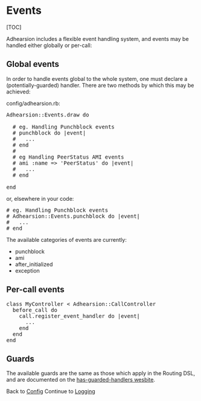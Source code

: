 # Events

[TOC]

Adhearsion includes a flexible event handling system, and events may be handled either globally or per-call:

## Global events

In order to handle events global to the whole system, one must declare a (potentially-guarded) handler. There are two methods by which this may be achieved:

config/adhearsion.rb:

<pre class="brush: ruby;">
Adhearsion::Events.draw do

  # eg. Handling Punchblock events
  # punchblock do |event|
  #   ...
  # end
  #
  # eg Handling PeerStatus AMI events
  # ami :name => 'PeerStatus' do |event|
  #   ...
  # end

end
</pre>

or, elsewhere in your code:

<pre class="brush: ruby;">
# eg. Handling Punchblock events
# Adhearsion::Events.punchblock do |event|
#   ...
# end
</pre>

The available categories of events are currently:

* punchblock
* ami
* after_initialized
* exception

## Per-call events

<pre class="brush: ruby;">
class MyController < Adhearsion::CallController
  before_call do
    call.register_event_handler do |event|
      ...
    end
  end
end
</pre>

## Guards

The available guards are the same as those which apply in the Routing DSL, and are documented on the [has-guarded-handlers wesbite](https://adhearsion.github.com/has-guarded-handlers).

<div class='docs-progress-nav'>
  <span class='back'>
    Back to <a href="/docs/config">Config</a>
  </span>
  <span class='forward'>
    Continue to <a href="/docs/logging">Logging</a>
  </span>
</div>
